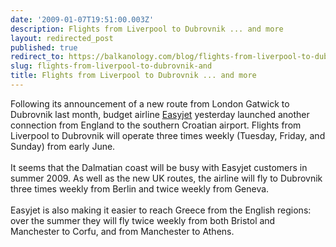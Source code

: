 ```yaml
---
date: '2009-01-07T19:51:00.003Z'
description: Flights from Liverpool to Dubrovnik ... and more
layout: redirected_post
published: true
redirect_to: https://balkanology.com/blog/flights-from-liverpool-to-dubrovnik-and/
slug: flights-from-liverpool-to-dubrovnik-and
title: Flights from Liverpool to Dubrovnik ... and more
---
```


Following its announcement of a new route from London Gatwick to Dubrovnik last month, budget airline <a href="http://www.easyjet.com/EN/News/14_new_routes_cheap_flights_across_europe.html">Easyjet</a> yesterday launched another connection from England to the southern Croatian airport. Flights from Liverpool to Dubrovnik will operate three times weekly (Tuesday, Friday, and Sunday) from early June. <br /><br />It seems that the Dalmatian coast will be busy with Easyjet customers in summer 2009. As well as the new UK routes, the airline will fly to Dubrovnik three times weekly from Berlin and twice weekly from Geneva.<br /><br />Easyjet is also making it easier to reach Greece from the English regions: over the summer they will fly twice weekly from both Bristol and Manchester to Corfu, and from Manchester to Athens.